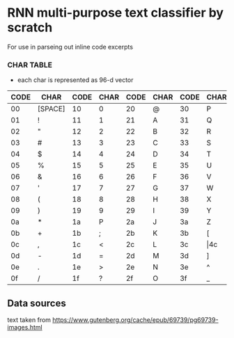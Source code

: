 # RNN multi-purpose text classifier by scratch
For use in parseing out inline code excerpts


### CHAR TABLE
- each char is represented as 96-d vector

|CODE|CHAR|CODE|CHAR|CODE|CHAR|CODE|CHAR|CODE|CHAR|CODE|CHAR
|---|---|---|---|---|---|---|---|---|---|---|---
|00|\[SPACE\]|10|0|20|@|30|P|40|\`|50|p
|01|!|11|1|21|A|31|Q|41|a|51|q
|02|"|12|2|22|B|32|R|42|b|52|r
|03|#|13|3|23|C|33|S|43|c|53|s
|04|$|14|4|24|D|34|T|44|d|54|t
|05|%|15|5|25|E|35|U|45|e|55|u
|06|&|16|6|26|F|36|V|46|f|56|v
|07|'|17|7|27|G|37|W|47|g|57|w
|08|(|18|8|28|H|38|X|48|h|58|x
|09|)|19|9|29|I|39|Y|49|i|59|y
|0a|\*|1a|P|2a|J|3a|Z|4a|j|5a|z
|0b|+|1b|;|2b|K|3b|\[|4b|k|5b|{
|0c|,|1c|<|2c|L|3c|\\|4c|l|5c|\|
|0d|-|1d|=|2d|M|3d|\]|4d|m|5d|}
|0e|.|1e|>|2e|N|3e|^|4e|n|5e|\~
|0f|/|1f|?|2f|O|3f|\_|4f|o|5f|\[NEWLINE\]


## Data sources
text taken from https://www.gutenberg.org/cache/epub/69739/pg69739-images.html